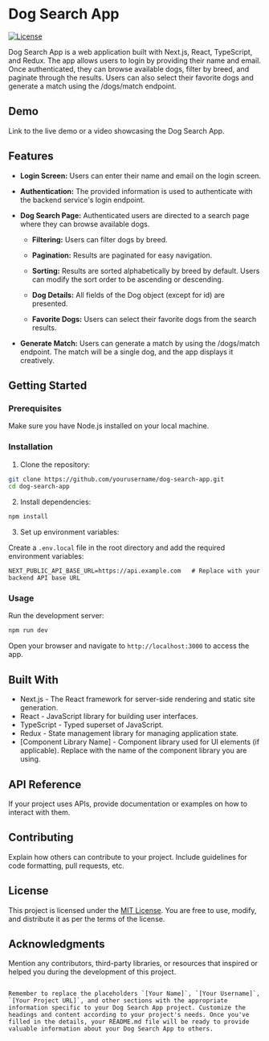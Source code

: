 # Dog Search App

[![License](https://img.shields.io/badge/License-MIT-blue.svg)](LICENSE)

Dog Search App is a web application built with Next.js, React, TypeScript, and Redux. The app allows users to login by providing their name and email. Once authenticated, they can browse available dogs, filter by breed, and paginate through the results. Users can also select their favorite dogs and generate a match using the /dogs/match endpoint.

## Demo

Link to the live demo or a video showcasing the Dog Search App.

## Features

- **Login Screen:** Users can enter their name and email on the login screen.

- **Authentication:** The provided information is used to authenticate with the backend service's login endpoint.

- **Dog Search Page:** Authenticated users are directed to a search page where they can browse available dogs.

  - **Filtering:** Users can filter dogs by breed.

  - **Pagination:** Results are paginated for easy navigation.

  - **Sorting:** Results are sorted alphabetically by breed by default. Users can modify the sort order to be ascending or descending.

  - **Dog Details:** All fields of the Dog object (except for id) are presented.

  - **Favorite Dogs:** Users can select their favorite dogs from the search results.

- **Generate Match:** Users can generate a match by using the /dogs/match endpoint. The match will be a single dog, and the app displays it creatively.

## Getting Started

### Prerequisites

Make sure you have Node.js installed on your local machine.

### Installation

1. Clone the repository:

```bash
git clone https://github.com/yourusername/dog-search-app.git
cd dog-search-app
```

2. Install dependencies:

```bash
npm install
```

3. Set up environment variables:

Create a `.env.local` file in the root directory and add the required environment variables:

```plaintext
NEXT_PUBLIC_API_BASE_URL=https://api.example.com   # Replace with your backend API base URL
```

### Usage

Run the development server:

```bash
npm run dev
```

Open your browser and navigate to `http://localhost:3000` to access the app.

## Built With

- Next.js - The React framework for server-side rendering and static site generation.
- React - JavaScript library for building user interfaces.
- TypeScript - Typed superset of JavaScript.
- Redux - State management library for managing application state.
- [Component Library Name] - Component library used for UI elements (if applicable). Replace with the name of the component library you are using.

## API Reference

If your project uses APIs, provide documentation or examples on how to interact with them.

## Contributing

Explain how others can contribute to your project. Include guidelines for code formatting, pull requests, etc.

## License

This project is licensed under the [MIT License](LICENSE). You are free to use, modify, and distribute it as per the terms of the license.

## Acknowledgments

Mention any contributors, third-party libraries, or resources that inspired or helped you during the development of this project.
```

Remember to replace the placeholders `[Your Name]`, `[Your Username]`, `[Your Project URL]`, and other sections with the appropriate information specific to your Dog Search App project. Customize the headings and content according to your project's needs. Once you've filled in the details, your README.md file will be ready to provide valuable information about your Dog Search App to others.
